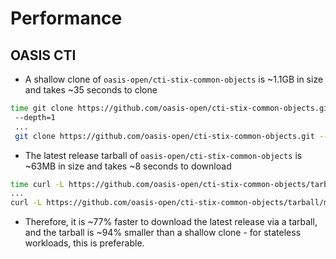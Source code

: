 # Performance

## OASIS CTI

- A shallow clone of `oasis-open/cti-stix-common-objects` is ~1.1GB in size and takes ~35 seconds to clone

```bash
time git clone https://github.com/oasis-open/cti-stix-common-objects.git
 --depth=1
 ...
 git clone https://github.com/oasis-open/cti-stix-common-objects.git --depth=1  7.42s user 14.43s system 61% cpu 35.279 total
```

- The latest release tarball of `oasis-open/cti-stix-common-objects` is ~63MB in size and takes ~8 seconds to download

```bash
time curl -L https://github.com/oasis-open/cti-stix-common-objects/tarball/master -o cti-stix-common-objects.tar.gz
...
curl -L https://github.com/oasis-open/cti-stix-common-objects/tarball/master   0.62s user 0.37s system 11% cpu 8.481 total
```

- Therefore, it is ~77% faster to download the latest release via a tarball, and the tarball is ~94% smaller than a shallow clone - for stateless workloads, this is preferable.
